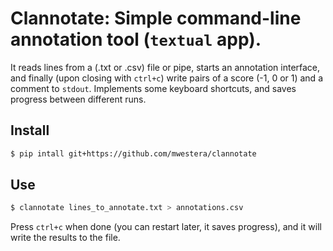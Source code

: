 # Clannotate: Simple command-line annotation tool (`textual` app).

It reads lines from a (.txt or .csv) file or pipe, starts an annotation interface, and finally (upon closing with `ctrl+c`) write pairs of a score (-1, 0 or 1) and a comment to `stdout`. Implements some keyboard shortcuts, and saves progress between different runs.

## Install

```bash
$ pip intall git+https://github.com/mwestera/clannotate
```

## Use

```bash
$ clannotate lines_to_annotate.txt > annotations.csv
```

Press `ctrl+c` when done (you can restart later, it saves progress), and it will write the results to the file. 
